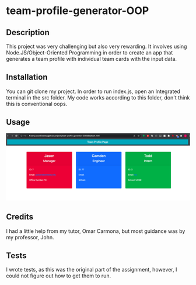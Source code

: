 # team-profile-generator-OOP

## Description

This project was very challenging but also very rewarding. It involves using Node.JS/Object-Oriented Programming in order to create an app that generates a team profile with individual team cards with the input data. 

## Installation

You can git clone my project. In order to run index.js, open an Integrated terminal in the src folder. My code works according to this folder, don't think this is conventional oops.

## Usage

![teamprofile](src/teamprofile.png)

## Credits

I had a little help from my tutor, Omar Carmona, but most guidance was by my professor, John.

## Tests

I wrote tests, as this was the original part of the assignment, however, I could not figure out how to get them to run.